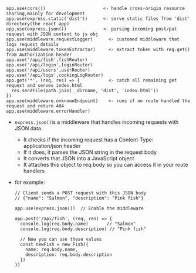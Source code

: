 ```
app.use(cors())                      <- handle cross-origin resource sharing,mainly for development
app.use(express.static('dist'))      <- serve static files from 'dist' directory(the react app)
app.use(express.json())              <- parsing incoming post/put request with JSON content to js obj
app.use(middleware.requestLogger)      <- customed middleware that logs request details  
app.use(middleware.tokenExtractor)     <- extract token with req.get() from Authorization header
app.use('/api/fish',fishRouter)        
app.use('/api/login',loginRouter)
app.use('/api/users',userRouter)
app.use('/api/logs',cookingLogRouter)
app.get('*', (req, res) => {           <- catch all remaining get request and serves index.html
  res.sendFile(path.join(__dirname, 'dist', 'index.html'))
})                            
app.use(middleware.unknownEndpoint)    <- runs if no route handled the request and return 404
app.use(middleware.errorHandler)
```
- ```express.json()```is a middleware that handles incoming requests with JSON data.
  - It checks if the incoming request has a Content-Type: application/json header
  - If it does, it parses the JSON string in the request body
  - It converts that JSON into a JavaScript object
  - It attaches this object to req.body so you can access it in your route handlers

- for example:

  ```
  // Client sends a POST request with this JSON body
  // {"name": "Salmon", "description": "Pink fish"}

  app.use(express.json())  // Enable the middleware

  app.post('/api/fish', (req, res) => {
    console.log(req.body.name)       // "Salmon"
    console.log(req.body.description) // "Pink fish"
    
    // Now you can use these values
    const newFish = new Fish({
      name: req.body.name,
      description: req.body.description
    })
  })
  ```